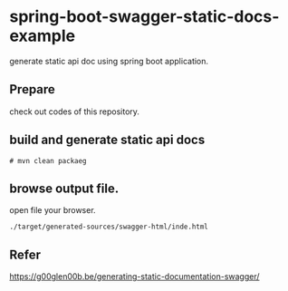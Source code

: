 # spring-boot-swagger-static-docs-example
generate static api doc using spring boot application.

## Prepare

check out codes of this repository.

## build and generate static api docs

```
# mvn clean packaeg
```

## browse output file.

open file your browser.
```
./target/generated-sources/swagger-html/inde.html
```

## Refer
https://g00glen00b.be/generating-static-documentation-swagger/
